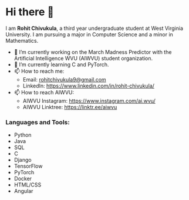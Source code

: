 # Hi there 👋

I am **Rohit Chivukula**, a third year undergraduate student at West Virginia University. I am pursuing a major in Computer Science and a minor in Mathematics. 

- 🔭 I’m currently working on the March Madness Predictor with the Artificial Intelligence WVU (AIWVU) student organization. 
- 🌱 I’m currently learning C and PyTorch.  
- 📫 How to reach me: 
  - Email: rohitchivukula9@gmail.com
  - LinkedIn: https://www.linkedin.com/in/rohit-chivukula/
- 📫 How to reach AIWVU: 
  - AIWVU Instagram: https://www.instagram.com/ai.wvu/ 
  - AIWVU Linktree: https://linktr.ee/aiwvu

### Languages and Tools: 
- Python 
- Java
- SQL
- C
- Django
- TensorFlow
- PyTorch
- Docker
- HTML/CSS
- Angular
